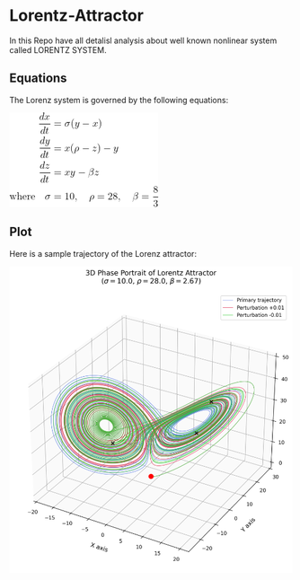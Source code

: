 # Lorentz-Attractor
In this Repo have all detalisl analysis about well known nonlinear system called LORENTZ SYSTEM.

## Equations
The Lorenz system is governed by the following equations:

![Lorentz equation.png](https://github.com/Shachi3141/Lorentz-Attractor/blob/a8f031c95d5f64c1c9baab484a713c4e2fc8e01e/Lorentz%20equation.png)


## Plot

Here is a sample trajectory of the Lorenz attractor:

![Lorenz Plot](https://github.com/Shachi3141/Lorentz-Attractor/blob/Plots/lorentz_3d.png)
